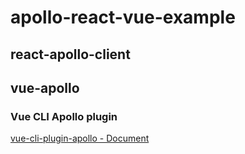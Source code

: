 # apollo-react-vue-example

## react-apollo-client

## vue-apollo

### Vue CLI Apollo plugin

[vue-cli-plugin-apollo - Document](!https://vue-cli-plugin-apollo.netlify.app/)

